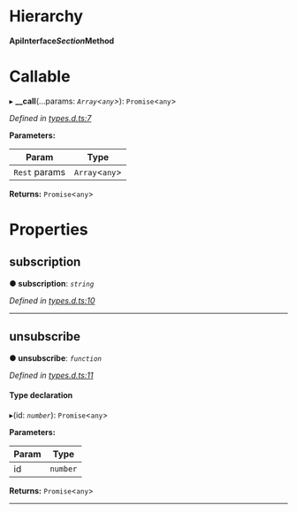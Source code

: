 

# Hierarchy

**ApiInterface$Section$Method**

# Callable
▸ **__call**(...params: *`Array`<`any`>*): `Promise`<`any`>

*Defined in [types.d.ts:7](https://github.com/polkadot-js/api/blob/d4990f8/packages/api/src/types.d.ts#L7)*

**Parameters:**

| Param | Type |
| ------ | ------ |
| `Rest` params | `Array`<`any`> |

**Returns:** `Promise`<`any`>

# Properties

<a id="subscription"></a>

##  subscription

**● subscription**: *`string`*

*Defined in [types.d.ts:10](https://github.com/polkadot-js/api/blob/d4990f8/packages/api/src/types.d.ts#L10)*

___
<a id="unsubscribe"></a>

##  unsubscribe

**● unsubscribe**: *`function`*

*Defined in [types.d.ts:11](https://github.com/polkadot-js/api/blob/d4990f8/packages/api/src/types.d.ts#L11)*

#### Type declaration
▸(id: *`number`*): `Promise`<`any`>

**Parameters:**

| Param | Type |
| ------ | ------ |
| id | `number` |

**Returns:** `Promise`<`any`>

___

